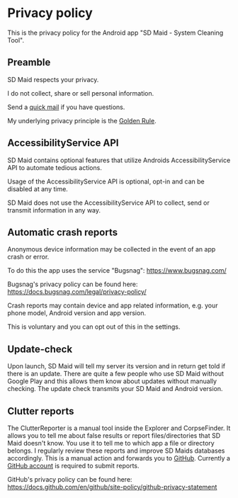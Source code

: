 # Privacy policy

This is the privacy policy for the Android app "SD Maid - System Cleaning Tool".

## Preamble

SD Maid respects your privacy.

I do not collect, share or sell personal information.

Send a [quick mail](mailto:support@darken.eu) if you have questions.

My underlying privacy principle is the [Golden Rule](https://en.wikipedia.org/wiki/Golden_Rule).

## AccessibilityService API

SD Maid contains optional features that utilize Androids AccessibilityService API to automate tedious actions.

Usage of the AccessibilityService API is optional, opt-in and can be disabled at any time.

SD Maid does not use the AccessibilityService API to collect, send or transmit information in any way.

## Automatic crash reports

Anonymous device information may be collected in the event of an app crash or error.

To do this the app uses the service "Bugsnag":
https://www.bugsnag.com/

Bugsnag's privacy policy can be found here:
https://docs.bugsnag.com/legal/privacy-policy/

Crash reports may contain device and app related information, e.g. your phone model, Android version and app version.

This is voluntary and you can opt out of this in the settings.

## Update-check

Upon launch, SD Maid will tell my server its version and in return get told if there is an update.
There are quite a few people who use SD Maid without Google Play and this allows them know about updates without manually checking.
The update check transmits your SD Maid and Android version.

## Clutter reports

The ClutterReporter is a manual tool inside the Explorer and CorpseFinder. It allows you to tell me about false results or report files/directories that SD Maid doesn't know. You use it to tell me to which app a file or directory belongs. I regularly review these reports and improve SD Maids databases accordingly.
This is a manual action and forwards you to [GitHub](https://github.com/d4rken-org/sdmaid/issues). Currently a [GitHub account](https://github.com/signup) is required to submit reports.

GitHub's privacy policy can be found here:
https://docs.github.com/en/github/site-policy/github-privacy-statement

